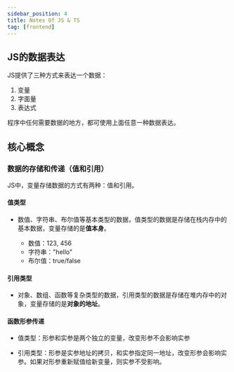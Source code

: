 ```yaml
---
sidebar_position: 4
title: Notes Of JS & TS
tag: [frontend]
---
```


## JS的数据表达

JS提供了三种方式来表达一个数据：

1. 变量
2. 字面量
3. 表达式

程序中任何需要数据的地方，都可使用上面任意一种数据表达。 

## 核心概念

### 数据的存储和传递（值和引用）

JS中，变量存储数据的方式有两种：值和引用。

#### 值类型

- 数值、字符串、布尔值等基本类型的数据，值类型的数据是存储在栈内存中的基本数据，变量存储的是**值本身**。

  - 数值：123, 456
  - 字符串："hello"
  - 布尔值：true/false

#### 引用类型

- 对象、数组、函数等复杂类型的数据，引用类型的数据是存储在堆内存中的对象，变量存储的是**对象的地址**。

#### 函数形参传递

- 值类型：形参和实参是两个独立的变量，改变形参不会影响实参

- 引用类型：形参是实参地址的拷贝，和实参指定同一地址，改变形参会影响实参。如果对形参重新赋值给新变量，则实参不受影响。



